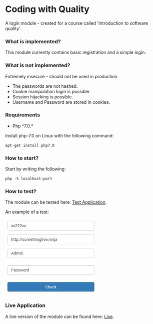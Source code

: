 # Coding with Quality
A login module - created for a course called 'Introduction to software quality'.

### What is implemented?
This module currently contains basic registration and a simple login. 

### What is not implemented?
Extremely insecure - should not be used in production.

* The passwords are not hashed.
* Cookie manipulation login is possible.
* Session hijacking is possible.
* Username and Password are stored in cookies.

### Requirements
* Php ^7.0.*

Install php-7.0 on Linux with the following command:
        
    apt-get install php7.0

### How to start?
Start by writing the following:
    
    php -S localhost:port

### How to test?
The module can be tested here:
[Test Application](http://csquiz.lnu.se:82/).

An example of a test:

![test example](/example-test.png)

### Live Application
A live version of the module can be found here: [Live](http://final.dwow.se/).
